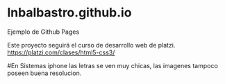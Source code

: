 # lnbalbastro.github.io
Ejemplo de Github Pages

Este proyecto seguirá el curso de desarrollo web de platzi.
https://platzi.com/clases/html5-css3/

#En Sistemas iphone las letras se ven muy chicas, las imagenes tampoco poseen buena resolucion.
